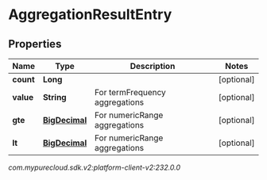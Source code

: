 # AggregationResultEntry


## Properties

| Name | Type | Description | Notes |
| ------------ | ------------- | ------------- | ------------- |
| **count** | **Long** |  |  [optional] |
| **value** | **String** | For termFrequency aggregations |  [optional] |
| **gte** | [**BigDecimal**](BigDecimal) | For numericRange aggregations |  [optional] |
| **lt** | [**BigDecimal**](BigDecimal) | For numericRange aggregations |  [optional] |




_com.mypurecloud.sdk.v2:platform-client-v2:232.0.0_
